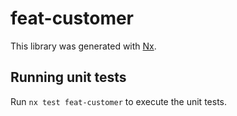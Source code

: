 # feat-customer

This library was generated with [Nx](https://nx.dev).

## Running unit tests

Run `nx test feat-customer` to execute the unit tests.
